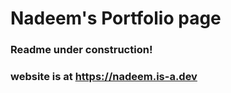 # Nadeem's Portfolio page

### Readme under construction!
### website is at https://nadeem.is-a.dev
